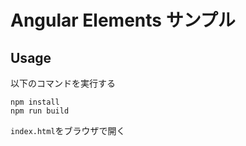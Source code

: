 # Angular Elements サンプル
## Usage
以下のコマンドを実行する
```
npm install
npm run build
```
`index.html`をブラウザで開く
